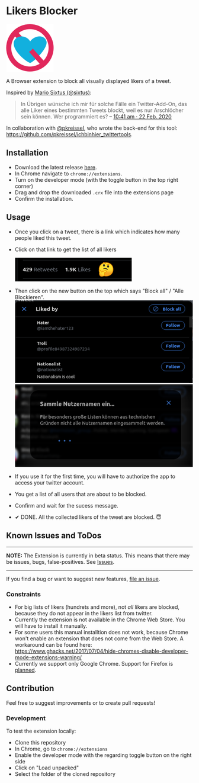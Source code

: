 # Likers Blocker

![Logo](icon128.png)

A Browser extension to block all visually displayed likers of a tweet.

Inspired by [Mario Sixtus (@sixtus)](https://twitter.com/sixtus):

> In Übrigen wünsche ich mir für solche Fälle ein Twitter-Add-On, das alle Liker eines bestimmten Tweets blockt, weil es nur Arschlöcher sein können. Wer programmiert es?
> – [10:41 am · 22 Feb. 2020](https://twitter.com/sixtus/status/1231152136857231360)

In collaboration with [@pkreissel](https://twitter.com/pkreissel), who wrote the back-end for this tool: https://github.com/pkreissel/ichbinhier_twittertools.

## Installation

* Download the latest release [here](https://github.com/dmstern/likers-blocker/releases/latest/download/likers-blocker.crx).
* In Chrome navigate to `chrome://extensions`.
* Turn on the developer mode (with the toggle button in the top right corner)
* Drag and drop the downloaded `.crx` file into the extensions page
* Confirm the installation.

## Usage

* Once you click on a tweet, there is a link which indicates how many people liked this tweet.
* Click on that link to get the list of all likers

  ![Screenshot](screenshots/likes.png)
* Then click on the new button on the top which says "Block all" / "Alle Blockieren".
  ![Screenshot](screenshots/block-all-button.png)
  ![Screenshot](screenshots/collecting-usernames.png)
* If you use it for the first time, you will have to authorize the app to access your twitter account.
* You get a list of all users that are about to be blocked.
* Confirm and wait for the sucess message.
* ✔ DONE. All the collected likers of the tweet are blocked. 😇

## Known Issues and ToDos

---

**NOTE:**
The Extension is currently in beta status. This means that there may be issues, bugs, false-positives. See [Issues](https://github.com/dmstern/likers-blocker/issues).

---

If you find a bug or want to suggest new features, [file an issue](https://github.com/dmstern/likers-blocker/issues/new).

### Constraints

* For big lists of likers (hundrets and more), not *all* likers are blocked, because they do not appear in the likers list from twitter.
* Currently the extension is not available in the Chrome Web Store. You will have to install it manually.
* For some users this manual installtion does not work, because Chrome won't enable an extension that does not come from the Web Store. A workaround can be found here: https://www.ghacks.net/2017/07/04/hide-chromes-disable-developer-mode-extensions-warning/
* Currently we support only Google Chrome. Support for Firefox is [planned](https://github.com/dmstern/likers-blocker/issues/1).

## Contribution

Feel free to suggest improvements or to create pull requests!

### Development

To test the extension locally:

* Clone this repository
* In Chrome, go to `chrome://extensions`
* Enable the developer mode with the regarding toggle button on the right side
* Click on "Load unpacked"
* Select the folder of the cloned repository
